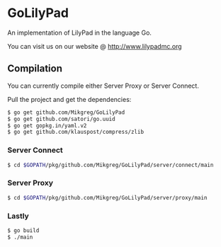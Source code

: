 GoLilyPad
=============

An implementation of LilyPad in the language Go.

You can visit us on our website @ http://www.lilypadmc.org

Compilation
-------------

You can currently compile either Server Proxy or Server Connect.

Pull the project and get the dependencies:
```bash
$ go get github.com/Mikgreg/GoLilyPad
$ go get github.com/satori/go.uuid
$ go get gopkg.in/yaml.v2
$ go get github.com/klauspost/compress/zlib
```

### Server Connect ###

```bash
$ cd $GOPATH/pkg/github.com/Mikgreg/GoLilyPad/server/connect/main
```

### Server Proxy ###

```bash
$ cd $GOPATH/pkg/github.com/Mikgreg/GoLilyPad/server/proxy/main
```

### Lastly ###

```bash
$ go build
$ ./main
```
